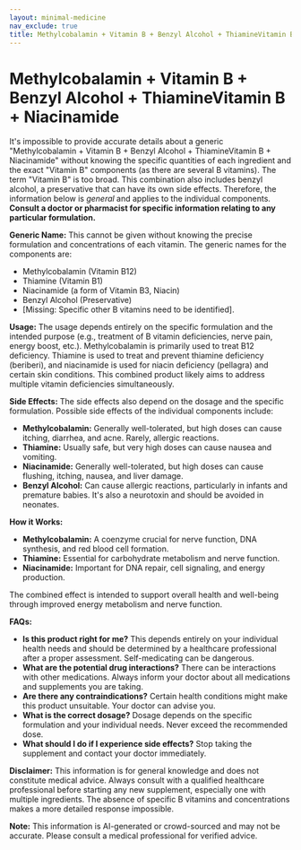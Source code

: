```yaml
---
layout: minimal-medicine
nav_exclude: true
title: Methylcobalamin + Vitamin B + Benzyl Alcohol + ThiamineVitamin B + Niacinamide
---
```


# Methylcobalamin + Vitamin B + Benzyl Alcohol + ThiamineVitamin B + Niacinamide

It's impossible to provide accurate details about a generic "Methylcobalamin + Vitamin B + Benzyl Alcohol + ThiamineVitamin B + Niacinamide" without knowing the specific quantities of each ingredient and the exact "Vitamin B" components (as there are several B vitamins).  The term "Vitamin B" is too broad. This combination also includes benzyl alcohol, a preservative that can have its own side effects.  Therefore, the information below is *general* and applies to the individual components.  **Consult a doctor or pharmacist for specific information relating to any particular formulation.**


**Generic Name:**  This cannot be given without knowing the precise formulation and concentrations of each vitamin.  The generic names for the components are:

* Methylcobalamin (Vitamin B12)
* Thiamine (Vitamin B1)
* Niacinamide (a form of Vitamin B3, Niacin)
* Benzyl Alcohol (Preservative)
* [Missing: Specific other B vitamins need to be identified].


**Usage:**  The usage depends entirely on the specific formulation and the intended purpose (e.g., treatment of B vitamin deficiencies, nerve pain, energy boost, etc.). Methylcobalamin is primarily used to treat B12 deficiency. Thiamine is used to treat and prevent thiamine deficiency (beriberi), and niacinamide is used for niacin deficiency (pellagra) and certain skin conditions.  This combined product likely aims to address multiple vitamin deficiencies simultaneously.


**Side Effects:**  The side effects also depend on the dosage and the specific formulation.  Possible side effects of the individual components include:

* **Methylcobalamin:**  Generally well-tolerated, but high doses can cause itching, diarrhea, and acne.  Rarely, allergic reactions.
* **Thiamine:** Usually safe, but very high doses can cause nausea and vomiting.
* **Niacinamide:** Generally well-tolerated, but high doses can cause flushing, itching, nausea, and liver damage.
* **Benzyl Alcohol:** Can cause allergic reactions, particularly in infants and premature babies.  It's also a neurotoxin and should be avoided in neonates.


**How it Works:**

* **Methylcobalamin:**  A coenzyme crucial for nerve function, DNA synthesis, and red blood cell formation.
* **Thiamine:** Essential for carbohydrate metabolism and nerve function.
* **Niacinamide:** Important for DNA repair, cell signaling, and energy production.

The combined effect is intended to support overall health and well-being through improved energy metabolism and nerve function.


**FAQs:**

* **Is this product right for me?** This depends entirely on your individual health needs and should be determined by a healthcare professional after a proper assessment.  Self-medicating can be dangerous.
* **What are the potential drug interactions?**  There can be interactions with other medications.  Always inform your doctor about all medications and supplements you are taking.
* **Are there any contraindications?**  Certain health conditions might make this product unsuitable. Your doctor can advise you.
* **What is the correct dosage?**  Dosage depends on the specific formulation and your individual needs.  Never exceed the recommended dose.
* **What should I do if I experience side effects?** Stop taking the supplement and contact your doctor immediately.


**Disclaimer:** This information is for general knowledge and does not constitute medical advice.  Always consult with a qualified healthcare professional before starting any new supplement, especially one with multiple ingredients.  The absence of specific B vitamins and concentrations makes a more detailed response impossible.


**Note:** This information is AI-generated or crowd-sourced and may not be accurate. Please consult a medical professional for verified advice.